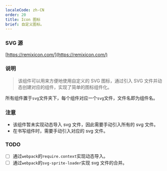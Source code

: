 ```yaml
---
localeCode: zh-CN
order: 20
title: Icon 图标
brief: 自定义图标。
---
```


### SVG 源

[https://remixicon.com/](https://remixicon.com/)

### 说明

> 该组件可以用来方便地使用自定义的 SVG 图标，通过引入 SVG 文件并动态创建对应的组件，实现了简单的图标组件化。

所有组件置于`svg`文件夹下，每个组件对应一个`svg`文件，文件名即为组件名。

### 注意

- 该组件暂未实现动态导入 svg 文件，因此需要手动引入所有的 svg 文件。
- 在书写组件时，需要手动引入对应的 svg 文件。

### TODO

- [ ] 通过`webpack`的`require.context`实现动态导入。
- [ ] 通过`webpack`的`svg-sprite-loader`实现 svg 文件的合并。
